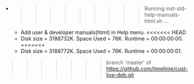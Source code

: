 * >>>>>>>>> Running inst-std-help-manuals-html.sh ...
  * Add user & developer manuals(html) in Help menu.
<<<<<<< HEAD
  * Disk size = 3188732K. Space Used = 76K. Runtime = 00:00:00:00.
=======
  * Disk size = 3188772K. Space Used = 76K. Runtime = 00:00:00:01.
>>>>>>> branch 'master' of https://github.com/limelime/cust-live-deb.git
